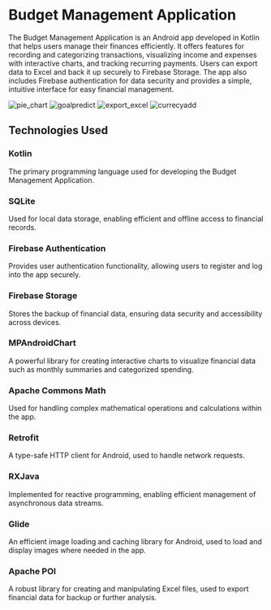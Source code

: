 # Budget Management Application
The Budget Management Application is an Android app developed in Kotlin that helps users manage their finances efficiently. It offers features for recording and categorizing transactions, visualizing income and expenses with interactive charts, and tracking recurring payments. Users can export data to Excel and back it up securely to Firebase Storage. The app also includes Firebase authentication for data security and provides a simple, intuitive interface for easy financial management.

![pie_chart](https://github.com/user-attachments/assets/72190a44-2db6-4ee5-9565-53dbc8c0cea4)
![goalpredict](https://github.com/user-attachments/assets/fb057e35-179f-4801-9c1f-25c6204cb28e)
![export_excel](https://github.com/user-attachments/assets/af7a8fb8-5e21-458c-baa7-c63074206396)
![currecyadd](https://github.com/user-attachments/assets/b1e37af9-3c90-4d1c-9aab-ddf2408657a6)

## Technologies Used
### Kotlin
The primary programming language used for developing the Budget Management Application.

### SQLite
Used for local data storage, enabling efficient and offline access to financial records.

### Firebase Authentication
Provides user authentication functionality, allowing users to register and log into the app securely.

### Firebase Storage
Stores the backup of financial data, ensuring data security and accessibility across devices.

### MPAndroidChart
A powerful library for creating interactive charts to visualize financial data such as monthly summaries and categorized spending.

### Apache Commons Math
Used for handling complex mathematical operations and calculations within the app.

### Retrofit
A type-safe HTTP client for Android, used to handle network requests.

### RXJava
Implemented for reactive programming, enabling efficient management of asynchronous data streams.

### Glide
An efficient image loading and caching library for Android, used to load and display images where needed in the app.

### Apache POI
A robust library for creating and manipulating Excel files, used to export financial data for backup or further analysis.




